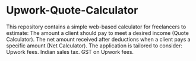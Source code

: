 # Upwork-Quote-Calculator
This repository contains a simple web-based calculator for freelancers to estimate:  The amount a client should pay to meet a desired income (Quote Calculator). The net amount received after deductions when a client pays a specific amount (Net Calculator). The application is tailored to consider:  Upwork fees. Indian sales tax. GST on Upwork fees.
